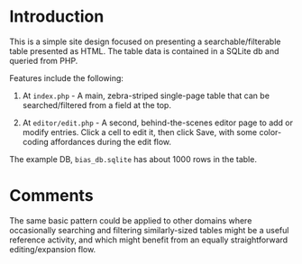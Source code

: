 # Introduction

This is a simple site design focused on presenting a searchable/filterable table presented as HTML.  The table data is contained in a SQLite db and queried from PHP.

Features include the following:

1. At `index.php` - A main, zebra-striped single-page table that can be searched/filtered from a field at the top.

2. At `editor/edit.php` - A second, behind-the-scenes editor page to add or modify entries.  Click a cell to edit it, then click Save, with some color-coding affordances during the edit flow.

The example DB, `bias_db.sqlite` has about 1000 rows in the table.

# Comments

The same basic pattern could be applied to other domains where occasionally searching and filtering similarly-sized tables might be a useful reference activity, and which might benefit from an equally straightforward editing/expansion flow.

